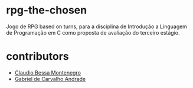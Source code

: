 # rpg-the-chosen
Jogo de RPG based on turns, para a disciplina de Introdução a Linguagem de Programação em C como proposta de avaliação do terceiro estágio.

# contributors
- [Claudio Bessa Montenegro](http://github.com.br/claudiobmontenegro)
- [Gabriel de Carvalho Andrade]('http://github.com.br/gabrielcandrade)
